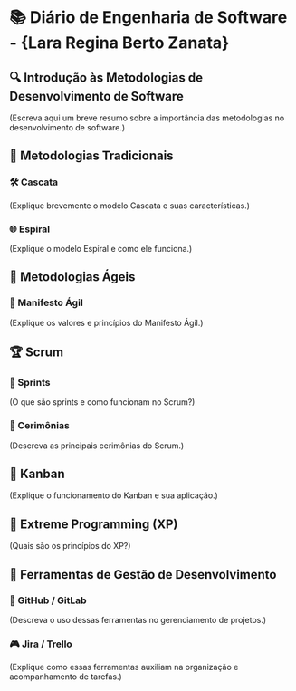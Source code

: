 # 📚 Diário de Engenharia de Software - {Lara Regina Berto Zanata}

## 🔍 Introdução às Metodologias de Desenvolvimento de Software  
(Escreva aqui um breve resumo sobre a importância das metodologias no desenvolvimento de software.)

## 📖 Metodologias Tradicionais  
### 🛠️ Cascata  
(Explique brevemente o modelo Cascata e suas características.)

### 🌐 Espiral  
(Explique o modelo Espiral e como ele funciona.)

## 💪 Metodologias Ágeis  
### 📖 Manifesto Ágil  
(Explique os valores e princípios do Manifesto Ágil.)

## 🏆 Scrum  
### 📅 Sprints  
(O que são sprints e como funcionam no Scrum?)

### 💬 Cerimônias  
(Descreva as principais cerimônias do Scrum.)

## 🎯 Kanban  
(Explique o funcionamento do Kanban e sua aplicação.)

## 🚀 Extreme Programming (XP)  
(Quais são os princípios do XP?)

## 🔧 Ferramentas de Gestão de Desenvolvimento  
### 💪 GitHub / GitLab  
(Descreva o uso dessas ferramentas no gerenciamento de projetos.)

### 🎮 Jira / Trello  
(Explique como essas ferramentas auxiliam na organização e acompanhamento de tarefas.)

